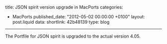 title: JSON spirit version upgrade in MacPorts
categories:
  - MacPorts
published_date: "2012-05-02 00:00:00 +0100"
layout: post.liquid
data:
  shortlink: 42b48139
  type: blog
---
The Portfile for JSON spirit is upgraded to the actual version 4.05.

